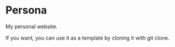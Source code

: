 # Persona
My personal website.

If you want, you can use it as a template by cloning it with git clone.